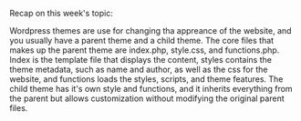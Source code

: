 Recap on this week's topic:

Wordpress themes are use for changing tha appreance of the website, and you usually have a parent theme and a child theme. The core files that makes up the parent theme are index.php, style.css, and functions.php. Index is the template file that displays the content, styles contains the theme metadata, such as name and author, as well as the css for the website, and functions loads the styles, scripts, and theme features.
The child theme has it's own style and functions, and it inherits everything from the parent but allows customization without modifying the original parent files.

